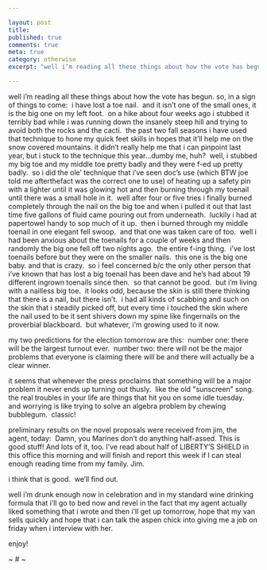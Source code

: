 ```yaml
---

layout: post
title: 
published: true
comments: true
meta: true
category: otherwise
excerpt: "well i’m reading all these things about how the vote has begun. so, in a sign of things to come:  i have lost a toe nail.  and it isn’t one of the small ones, it is the big one on my left foot.  on a hike about four weeks ago i stubbed it terribly bad while i was running down the insanely steep hill and trying to avoid both the rocks and the cacti.  the past two fall seasons i have used that technique to hone my quick feet skills in hopes that it’ll help me on the snow covered mountains. it didn’t really help me that i can pinpoint last year, but i stuck to the technique this year…dumby me, huh?  well, i stubbed my big toe and my middle toe pretty badly and they were f-ed up pretty badly.  so i did the ole’ technique that i’ve seen doc’s use (which BTW joe told me afterthefact was the correct one to use) of heating up a safety pin with a lighter until it was glowing hot and then burning through my toenail until there was a small hole in it.  well after four or five tries i finally burned completely through the nail on the big toe and when i pulled it out that last time five gallons of fluid came pouring out from underneath.  luckily i had at papertowel handy to sop much of it up.  then i burned through my middle toenail in one elegant fell swoop.  and that one was taken care of too.  well i had been anxious about the toenails for a couple of weeks and then randomly the big one fell off two nights ago.  the entire f-ing thing.  i’ve lost toenails before but they were on the smaller nails.  this one is the big one baby. and that is crazy.  so i feel concerned b/c the only other person that i’ve known that has lost a big toenail has been dave and he’s had about 19 different ingrown toenails since then.  so that cannot be good.  but i’m living with a nailless big toe.  it looks odd, because the skin is still there thinking that there is a nail, but there isn’t.  i had all kinds of scabbing and such on the skin that i steadily picked off, but every time i touched the skin where the nail used to be it sent shivers down my spine like fingernails on the proverbial blackboard.  but whatever, i’m growing used to it now."

---
```


well i’m reading all these things about how the vote has begun. so, in a sign of things to come:  i have lost a toe nail.  and it isn’t one of the small ones, it is the big one on my left foot.  on a hike about four weeks ago i stubbed it terribly bad while i was running down the insanely steep hill and trying to avoid both the rocks and the cacti.  the past two fall seasons i have used that technique to hone my quick feet skills in hopes that it’ll help me on the snow covered mountains. it didn’t really help me that i can pinpoint last year, but i stuck to the technique this year…dumby me, huh?  well, i stubbed my big toe and my middle toe pretty badly and they were f-ed up pretty badly.  so i did the ole’ technique that i’ve seen doc’s use (which BTW joe told me afterthefact was the correct one to use) of heating up a safety pin with a lighter until it was glowing hot and then burning through my toenail until there was a small hole in it.  well after four or five tries i finally burned completely through the nail on the big toe and when i pulled it out that last time five gallons of fluid came pouring out from underneath.  luckily i had at papertowel handy to sop much of it up.  then i burned through my middle toenail in one elegant fell swoop.  and that one was taken care of too.  well i had been anxious about the toenails for a couple of weeks and then randomly the big one fell off two nights ago.  the entire f-ing thing.  i’ve lost toenails before but they were on the smaller nails.  this one is the big one baby. and that is crazy.  so i feel concerned b/c the only other person that i’ve known that has lost a big toenail has been dave and he’s had about 19 different ingrown toenails since then.  so that cannot be good.  but i’m living with a nailless big toe.  it looks odd, because the skin is still there thinking that there is a nail, but there isn’t.  i had all kinds of scabbing and such on the skin that i steadily picked off, but every time i touched the skin where the nail used to be it sent shivers down my spine like fingernails on the proverbial blackboard.  but whatever, i’m growing used to it now.

my two predictions for the election tomorrow are this:  number one: there will be the largest turnout ever.  number two: there will not be the major problems that everyone is claiming there will be and there will actually be a clear winner.

it seems that whenever the press proclaims that something will be a major problem it never ends up turning out thusly.  like the old "sunscreen" song. the real troubles in your life are things that hit you on some idle tuesday.  and worrying is like trying to solve an algebra problem by chewing bubblegum.  classic!

preliminary results on the novel proposals were received from jim, the agent, today:  Damn, you Marines don’t do anything half-assed. This is good stuff! And lots of it, too. I’ve read about half of LIBERTY’S SHIELD in this office this morning and will finish and report this week if I can steal enough reading time from my family. Jim.  

i think that is good.  we’ll find out.  

well i’m drunk enough now in celebration and in my standard wine drinking formula that i’ll go to bed now and revel in the fact that my agent actually liked something that i wrote and then i’ll get up tomorrow, hope that my van sells quickly and hope that i can talk the aspen chick into giving me a job on friday when i interview with her.

enjoy!

~ # ~